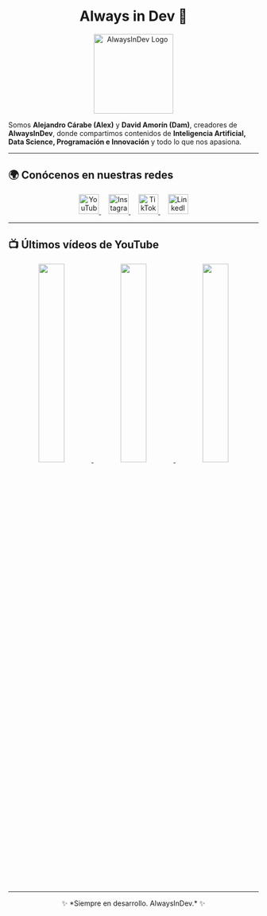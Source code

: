 <h1 align="center">
  Always in Dev 🚀
</h1>

<p align="center">
  <img src="assets/logo-alwaysindev.png" alt="AlwaysInDev Logo" width="160"/>
</p>

Somos **Alejandro Cárabe (Alex)** y **David Amorín (Dam)**, creadores de **AlwaysInDev**, donde compartimos contenidos de **Inteligencia Artificial, Data Science, Programación e Innovación** y todo lo que nos apasiona.  

---

## 🌍 Conócenos en nuestras redes

<p align="center">
  <a href="https://www.youtube.com/@InDevAlways">
    <img src="https://cdn-icons-png.flaticon.com/512/1384/1384060.png" width="40" alt="YouTube"/>
  </a>&nbsp;&nbsp;&nbsp;
  <a href="https://www.instagram.com/alwaysindev/">
    <img src="https://cdn-icons-png.flaticon.com/512/1384/1384063.png" width="40" alt="Instagram"/>
  </a>&nbsp;&nbsp;&nbsp;
  <a href="https://www.tiktok.com/@always_indev">
    <img src="https://cdn-icons-png.flaticon.com/512/3046/3046126.png" width="40" alt="TikTok"/>
  </a>&nbsp;&nbsp;&nbsp;
  <a href="https://www.linkedin.com/company/106130404/">
    <img src="https://cdn-icons-png.flaticon.com/512/1384/1384014.png" width="40" alt="LinkedIn"/>
  </a>
</p>

---

## 📺 Últimos vídeos de YouTube

<p align="center">
  <a href="https://www.youtube.com/watch?v=VIDEO_ID_1">
    <img src="https://i.ytimg.com/vi/VIDEO_ID_1/maxresdefault.jpg" width="32%" />
  </a>
  <a href="https://www.youtube.com/watch?v=VIDEO_ID_2">
    <img src="https://i.ytimg.com/vi/VIDEO_ID_2/maxresdefault.jpg" width="32%" />
  </a>
  <a href="https://www.youtube.com/watch?v=VIDEO_ID_3">
    <img src="https://i.ytimg.com/vi/VIDEO_ID_3/maxresdefault.jpg" width="32%" />
  </a>
</p>

---

<p align="center">
✨ *Siempre en desarrollo. AlwaysInDev.* ✨
</p>
